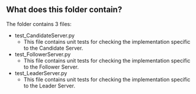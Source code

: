 
## What does this folder contain?

The folder contains 3 files:
- test_CandidateServer.py
  - This file contains unit tests for checking the implementation specific to the Candidate Server. 
- test_FollowerServer.py
  - This file contains unit tests for checking the implementation specific to the Follower Server. 
- test_LeaderServer.py
  - This file contains unit tests for checking the implementation specific to the Leader Server. 



